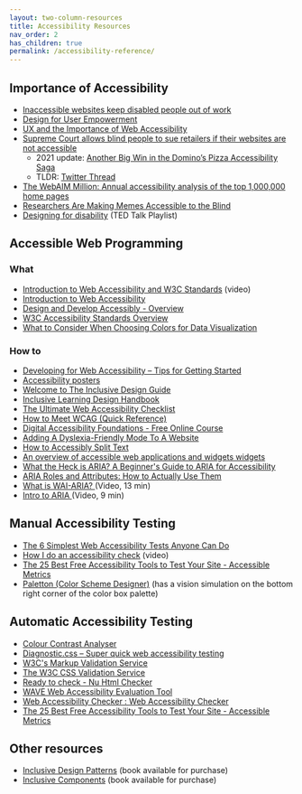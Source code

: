```yaml
---
layout: two-column-resources
title: Accessibility Resources
nav_order: 2
has_children: true
permalink: /accessibility-reference/
---
```


## Importance of Accessibility
* <a href="https://abilitynet.org.uk/news-blogs/inaccessible-websites-keep-disabled-people-out-work-abilitynet-tells-government-taskforce" target="_blank">Inaccessible websites keep disabled people out of work</a>
* <a href="http://www.nixdell.com/classes/HCI-and-Design-Spring-2017/p24-ladner.pdf" target="_blank">Design for User
Empowerment</a>
* <a href="https://www.toptal.com/designers/ui/importance-web-accessibility" target="_blank">UX and the Importance of Web Accessibility</a>
* <a href="https://www.latimes.com/politics/story/2019-10-07/blind-person-dominos-ada-supreme-court-disabled" target="_blank">Supreme Court allows blind people to sue retailers if their websites are not accessible</a>
	* 2021 update: <a href="https://www.lflegal.com/2021/06/dominos-june-2021/" target="_blank">Another Big Win in the Domino’s Pizza Accessibility Saga</a>
	* TLDR: <a href="https://twitter.com/Kevmarmol_CT/status/1461383995653083140" target="_blank">Twitter Thread</a>
* <a href="https://webaim.org/projects/million/" target="_blank">The WebAIM Million: Annual accessibility analysis of the top 1,000,000 home pages</a>
* <a href="https://onezero.medium.com/researchers-are-making-memes-accessible-to-the-blind-46b9ef0550da" target="_blank">Researchers Are Making Memes Accessible to the Blind</a>
* <a href="https://www.ted.com/playlists/372/designing_for_disability" target="_blank">Designing for disability</a> (TED Talk Playlist)

## Accessible Web Programming 
### What
* <a href="https://www.youtube.com/watch?v=20SHvU2PKsM" target="_blank">Introduction to Web Accessibility and W3C Standards</a> (video)
* <a href="https://www.w3.org/WAI/fundamentals/accessibility-intro/" target="_blank">Introduction to Web Accessibility</a>
* <a href="https://www.w3.org/WAI/design-develop/" target="_blank">Design and Develop Accessibly - Overview</a>
* <a href="https://www.w3.org/WAI/standards-guidelines/" target="_blank">W3C Accessibility Standards Overview</a>
* <a href="https://www.dataquest.io/blog/what-to-consider-when-choosing-colors-for-data-visualization/" target="_blank">What to Consider When Choosing Colors for Data Visualization
</a>

### How to
* <A HREF="https://www.w3.org/WAI/tips/developing/" target="_blank">Developing for Web Accessibility – Tips for Getting Started</A>
* <A HREF="https://ukhomeoffice.github.io/accessibility-posters/" target="_blank">Accessibility posters</A>
* <A HREF="https://guide.inclusivedesign.ca/" target="_blank">Welcome to The Inclusive Design Guide</A>
* <A HREF="https://handbook.floeproject.org/" target="_blank">Inclusive Learning Design Handbook</A>
* <A HREF="https://www.accessiblemetrics.com/wp-content/uploads/2018/10/Accessible-Metrics-Campaign-Content-Offer.pdf" target="_blank">The Ultimate Web Accessibility Checklist</A>
* <a href="https://www.w3.org/WAI/WCAG21/quickref/" target="_blank">How to Meet WCAG (Quick Reference)</a>
* <A HREF="https://www.w3.org/WAI/fundamentals/foundations-course/" target="_blank">Digital Accessibility Foundations - Free Online Course</A>
* <A HREF="https://www.smashingmagazine.com/2021/11/dyslexia-friendly-mode-website/" target="_blank">Adding A Dyslexia-Friendly Mode To A Website</A>
* <a href="https://css-irl.info/how-to-accessibly-split-text/" target="_blank">How to Accessibly Split Text</a>
* <a href="https://developer.mozilla.org/en-US/docs/Web/Accessibility/An_overview_of_accessible_web_applications_and_widgets">An overview of accessible web applications and widgets widgets</a>
* <a href="https://www.lullabot.com/articles/what-heck-aria-beginners-guide-aria-accessibility">What the Heck is ARIA? A Beginner's Guide to ARIA for Accessibility </a>
* <a href="https://thecodeboss.dev/2016/09/aria-roles-and-attributes-how-to-actually-use-them/">ARIA Roles and Attributes: How to Actually Use Them</a>
* <a href="https://www.youtube.com/watch?v=CNoz0TXG-vk">What is WAI-ARIA? </a> (Video, 13 min)
* <a href="https://www.youtube.com/watch?v=g9Qff0b-lHk">Intro to ARIA </a> (Video, 9 min)

## Manual Accessibility Testing
* <a href="https://karlgroves.com/2013/09/05/the-6-simplest-web-accessibility-tests-anyone-can-do" target="_blank">The 6 Simplest Web Accessibility Tests Anyone Can Do</a>
* <a href="https://www.youtube.com/watch?v=cOmehxAU_4s" target="_blank">How I do an accessibility check</a> (video)
* <A HREF="https://www.accessiblemetrics.com/blog/7-web-accessibility-testing-tools-for-every-need/" target="_blank">The 25 Best Free Accessibility Tools to Test Your Site - Accessible Metrics</A>
* <a href="https://paletton.com/" target="_blank">Paletton (Color Scheme Designer)</a> (has a vision simulation on the bottom right corner of the color box palette)

## Automatic Accessibility Testing
* <a href="https://www.tpgi.com/color-contrast-checker/" target="_blank">Colour Contrast Analyser</a>
* <a href="https://karlgroves.com/2013/09/07/diagnostic-css-super-quick-web-accessibility-testing" target="_blank">Diagnostic.css – Super quick web accessibility testing</a>
* <a href="http://validator.w3.org/" target="_blank">W3C's Markup Validation Service</a>
* <A HREF="https://jigsaw.w3.org/css-validator/" target="_blank">The W3C CSS Validation Service</A>
* <A HREF="https://validator.w3.org/nu/" target="_blank">Ready to check - Nu Html Checker</A>
* <A HREF="https://wave.webaim.org/" target="_blank">WAVE Web Accessibility Evaluation Tool</A>
* <A HREF="https://achecker.us/checker/index.php" target="_blank">Web Accessibility Checker : Web Accessibility Checker</A>
* <A HREF="https://www.accessiblemetrics.com/blog/7-web-accessibility-testing-tools-for-every-need/" target="_blank">The 25 Best Free Accessibility Tools to Test Your Site - Accessible Metrics</A>

## Other resources
* <A HREF="https://www.smashingmagazine.com/printed-books/inclusive-front-end-design-patterns/" target="_blank">Inclusive Design Patterns</A> (book available for purchase)
* <A HREF="https://www.smashingmagazine.com/printed-books/inclusive-components/" target="_blank">Inclusive Components</A> (book available for purchase)